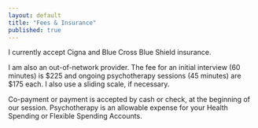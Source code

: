 ```yaml
---
layout: default
title: "Fees & Insurance"
published: true
---
```


I currently accept Cigna and Blue Cross Blue Shield insurance. 

I am also an out-of-network provider. The fee for an initial interview (60 minutes) is $225 and ongoing psychotherapy sessions (45 minutes) are $175 each. I also use a sliding scale, if necessary. 

Co-payment or payment is accepted by cash or check, at the beginning of our session. Psychotherapy is an allowable expense for your Health Spending or Flexible Spending Accounts.